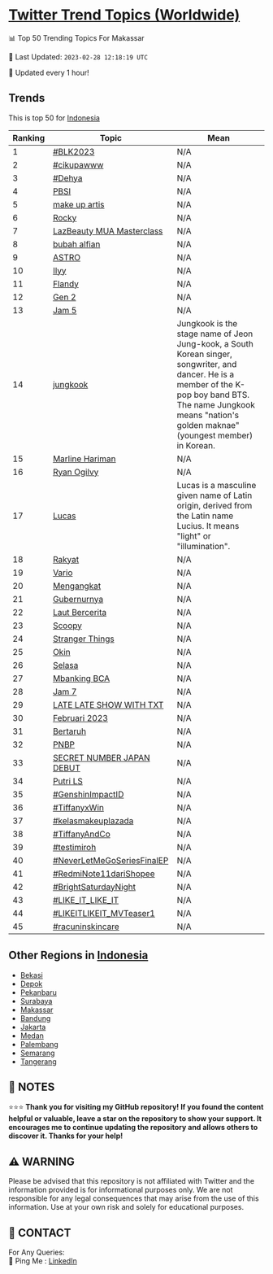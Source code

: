 [Twitter Trend Topics (Worldwide)](https://github.com/ErcinDedeoglu/Twitter-Trend-Topics)
==========


📊 Top 50 Trending Topics For Makassar

📆 Last Updated: `2023-02-28 12:18:19 UTC`

🔧 Updated every 1 hour!


## Trends

This is top 50 for [Indonesia](</Indonesia>)

| Ranking | Topic | Mean |
| ------- | ------------ | ------------ |
| 1 | [#BLK2023](http://twitter.com/search?q=%23BLK2023) | N/A |
| 2 | [#cikupawww](http://twitter.com/search?q=%23cikupawww) | N/A |
| 3 | [#Dehya](http://twitter.com/search?q=%23Dehya) | N/A |
| 4 | [PBSI](http://twitter.com/search?q=PBSI) | N/A |
| 5 | [make up artis](http://twitter.com/search?q=make+up+artis) | N/A |
| 6 | [Rocky](http://twitter.com/search?q=Rocky) | N/A |
| 7 | [LazBeauty MUA Masterclass](http://twitter.com/search?q=LazBeauty+MUA+Masterclass) | N/A |
| 8 | [bubah alfian](http://twitter.com/search?q=bubah+alfian) | N/A |
| 9 | [ASTRO](http://twitter.com/search?q=ASTRO) | N/A |
| 10 | [Ilyy](http://twitter.com/search?q=Ilyy) | N/A |
| 11 | [Flandy](http://twitter.com/search?q=Flandy) | N/A |
| 12 | [Gen 2](http://twitter.com/search?q=Gen+2) | N/A |
| 13 | [Jam 5](http://twitter.com/search?q=Jam+5) | N/A |
| 14 | [jungkook](http://twitter.com/search?q=jungkook) | Jungkook is the stage name of Jeon Jung-kook, a South Korean singer, songwriter, and dancer. He is a member of the K-pop boy band BTS. The name Jungkook means "nation's golden maknae" (youngest member) in Korean. |
| 15 | [Marline Hariman](http://twitter.com/search?q=Marline+Hariman) | N/A |
| 16 | [Ryan Ogilvy](http://twitter.com/search?q=Ryan+Ogilvy) | N/A |
| 17 | [Lucas](http://twitter.com/search?q=Lucas) | Lucas is a masculine given name of Latin origin, derived from the Latin name Lucius. It means "light" or "illumination". |
| 18 | [Rakyat](http://twitter.com/search?q=Rakyat) | N/A |
| 19 | [Vario](http://twitter.com/search?q=Vario) | N/A |
| 20 | [Mengangkat](http://twitter.com/search?q=Mengangkat) | N/A |
| 21 | [Gubernurnya](http://twitter.com/search?q=Gubernurnya) | N/A |
| 22 | [Laut Bercerita](http://twitter.com/search?q=Laut+Bercerita) | N/A |
| 23 | [Scoopy](http://twitter.com/search?q=Scoopy) | N/A |
| 24 | [Stranger Things](http://twitter.com/search?q=Stranger+Things) | N/A |
| 25 | [Okin](http://twitter.com/search?q=Okin) | N/A |
| 26 | [Selasa](http://twitter.com/search?q=Selasa) | N/A |
| 27 | [Mbanking BCA](http://twitter.com/search?q=Mbanking+BCA) | N/A |
| 28 | [Jam 7](http://twitter.com/search?q=Jam+7) | N/A |
| 29 | [LATE LATE SHOW WITH TXT](http://twitter.com/search?q=LATE+LATE+SHOW+WITH+TXT) | N/A |
| 30 | [Februari 2023](http://twitter.com/search?q=Februari+2023) | N/A |
| 31 | [Bertaruh](http://twitter.com/search?q=Bertaruh) | N/A |
| 32 | [PNBP](http://twitter.com/search?q=PNBP) | N/A |
| 33 | [SECRET NUMBER JAPAN DEBUT](http://twitter.com/search?q=SECRET+NUMBER+JAPAN+DEBUT) | N/A |
| 34 | [Putri LS](http://twitter.com/search?q=Putri+LS) | N/A |
| 35 | [#GenshinImpactID](http://twitter.com/search?q=%23GenshinImpactID) | N/A |
| 36 | [#TiffanyxWin](http://twitter.com/search?q=%23TiffanyxWin) | N/A |
| 37 | [#kelasmakeuplazada](http://twitter.com/search?q=%23kelasmakeuplazada) | N/A |
| 38 | [#TiffanyAndCo](http://twitter.com/search?q=%23TiffanyAndCo) | N/A |
| 39 | [#testimiroh](http://twitter.com/search?q=%23testimiroh) | N/A |
| 40 | [#NeverLetMeGoSeriesFinalEP](http://twitter.com/search?q=%23NeverLetMeGoSeriesFinalEP) | N/A |
| 41 | [#RedmiNote11dariShopee](http://twitter.com/search?q=%23RedmiNote11dariShopee) | N/A |
| 42 | [#BrightSaturdayNight](http://twitter.com/search?q=%23BrightSaturdayNight) | N/A |
| 43 | [#LIKE_IT_LIKE_IT](http://twitter.com/search?q=%23LIKE_IT_LIKE_IT) | N/A |
| 44 | [#LIKEITLIKEIT_MVTeaser1](http://twitter.com/search?q=%23LIKEITLIKEIT_MVTeaser1) | N/A |
| 45 | [#racuninskincare](http://twitter.com/search?q=%23racuninskincare) | N/A |



## Other Regions in [Indonesia](</Indonesia>)

* [Bekasi](</Indonesia/Bekasi.md>)
* [Depok](</Indonesia/Depok.md>)
* [Pekanbaru](</Indonesia/Pekanbaru.md>)
* [Surabaya](</Indonesia/Surabaya.md>)
* [Makassar](</Indonesia/Makassar.md>)
* [Bandung](</Indonesia/Bandung.md>)
* [Jakarta](</Indonesia/Jakarta.md>)
* [Medan](</Indonesia/Medan.md>)
* [Palembang](</Indonesia/Palembang.md>)
* [Semarang](</Indonesia/Semarang.md>)
* [Tangerang](</Indonesia/Tangerang.md>)



## 📝 NOTES

⭐⭐⭐ **Thank you for visiting my GitHub repository! If you found the content helpful or valuable, leave a star on the repository to show your support. It encourages me to continue updating the repository and allows others to discover it. Thanks for your help!**


## ⚠️ WARNING

Please be advised that this repository is not affiliated with Twitter and the information provided is for informational purposes only. We are not responsible for any legal consequences that may arise from the use of this information. Use at your own risk and solely for educational purposes.


## 📨 CONTACT

 For Any Queries:  
            🏓 Ping Me : [LinkedIn](https://www.linkedin.com/in/ercindedeoglu/)

